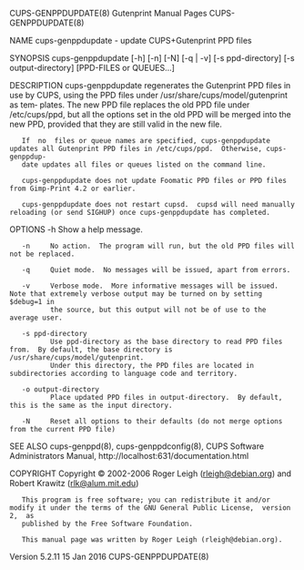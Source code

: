 CUPS-GENPPDUPDATE(8)                                          Gutenprint Manual Pages                                         CUPS-GENPPDUPDATE(8)

NAME
       cups-genppdupdate - update CUPS+Gutenprint PPD files

SYNOPSIS
       cups-genppdupdate [-h] [-n] [-N] [-q | -v] [-s ppd-directory] [-s output-directory] [PPD-FILES or QUEUES...]

DESCRIPTION
       cups-genppdupdate  regenerates  the Gutenprint PPD files in use by CUPS, using the PPD files under /usr/share/cups/model/gutenprint as tem‐
       plates.  The new PPD file replaces the old PPD file under /etc/cups/ppd, but all the options set in the old PPD will be merged into the new
       PPD, provided that they are still valid in the new file.

       If  no  files or queue names are specified, cups-genppdupdate updates all Gutenprint PPD files in /etc/cups/ppd.  Otherwise, cups-genppdup‐
       date updates all files or queues listed on the command line.

       cups-genppdupdate does not update Foomatic PPD files or PPD files from Gimp-Print 4.2 or earlier.

       cups-genppdupdate does not restart cupsd.  cupsd will need manually reloading (or send SIGHUP) once cups-genppdupdate has completed.

OPTIONS
       -h     Show a help message.

       -n     No action.  The program will run, but the old PPD files will not be replaced.

       -q     Quiet mode.  No messages will be issued, apart from errors.

       -v     Verbose mode.  More informative messages will be issued.  Note that extremely verbose output may be turned on by setting $debug=1 in
              the source, but this output will not be of use to the average user.

       -s ppd-directory
              Use ppd-directory as the base directory to read PPD files from.  By default, the base directory is /usr/share/cups/model/gutenprint.
              Under this directory, the PPD files are located in subdirectories according to language code and territory.

       -o output-directory
              Place updated PPD files in output-directory.  By default, this is the same as the input directory.

       -N     Reset all options to their defaults (do not merge options from the current PPD file)

SEE ALSO
       cups-genppd(8), cups-genppdconfig(8), CUPS Software Administrators Manual, http://localhost:631/documentation.html

COPYRIGHT
       Copyright ©  2002-2006 Roger Leigh (rleigh@debian.org) and Robert Krawitz (rlk@alum.mit.edu)

       This program is free software; you can redistribute it and/or modify it under the terms of the GNU General Public License,  version  2,  as
       published by the Free Software Foundation.

       This manual page was written by Roger Leigh (rleigh@debian.org).

Version 5.2.11                                                      15 Jan 2016                                               CUPS-GENPPDUPDATE(8)
